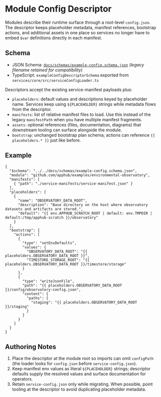 # Module Config Descriptor

Modules describe their runtime surface through a root-level `config.json`. The descriptor keeps placeholder metadata, manifest references, bootstrap actions, and additional assets in one place so services no longer have to embed `$var` definitions directly in each manifest.

## Schema
- JSON Schema: [`docs/schemas/example-config.schema.json`](schemas/example-config.schema.json) *(legacy filename retained for compatibility)*
- TypeScript: `exampleConfigDescriptorSchema` exported from `services/core/src/serviceConfigLoader.ts`

Descriptors accept the existing service-manifest payloads plus:
- `placeholders`: default values and descriptions keyed by placeholder name. Services keep using `${PLACEHOLDER}` strings while metadata flows from the descriptor.
- `manifests`: list of relative manifest files to load. Use this instead of the legacy `manifestPath` when you have multiple manifest fragments.
- `assets`: optional references (files, documentation, diagrams) that downstream tooling can surface alongside the module.
- `bootstrap`: unchanged bootstrap plan schema; actions can reference `{{ placeholders.* }}` just like before.

## Example
```jsonc
{
  "$schema": "../../docs/schemas/example-config.schema.json",
  "module": "github.com/apphub/examples/environmental-observatory",
  "manifests": [
    { "path": "./service-manifests/service-manifest.json" }
  ],
  "placeholders": [
    {
      "name": "OBSERVATORY_DATA_ROOT",
      "description": "Base directory on the host where observatory datasets and artifacts are stored.",
      "default": "{{ env.APPHUB_SCRATCH_ROOT | default: env.TMPDIR | default:/tmp/apphub-scratch }}/observatory"
    }
  ],
  "bootstrap": {
    "actions": [
      {
        "type": "setEnvDefaults",
        "values": {
          "OBSERVATORY_DATA_ROOT": "{{ placeholders.OBSERVATORY_DATA_ROOT }}",
          "TIMESTORE_STORAGE_ROOT": "{{ placeholders.OBSERVATORY_DATA_ROOT }}/timestore/storage"
        }
      },
      {
        "type": "writeJsonFile",
        "path": "{{ placeholders.OBSERVATORY_DATA_ROOT }}/config/observatory-config.json",
        "content": {
          "paths": {
            "staging": "{{ placeholders.OBSERVATORY_DATA_ROOT }}/staging"
          }
        }
      }
    ]
  }
}
```

## Authoring Notes
1. Place the descriptor at the module root so imports can omit `configPath` (the loader looks for `config.json` before `service-config.json`).
2. Keep manifest env values as literal `${PLACEHOLDER}` strings; descriptor defaults supply the resolved values and surface documentation for operators.
3. Retain `service-config.json` only while migrating. When possible, point tooling at the descriptor to avoid duplicating placeholder metadata.
